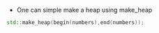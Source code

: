 - One can simple make a heap using make_heap
```cpp
std::make_heap(begin(numbers),end(numbers));
```

